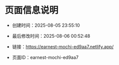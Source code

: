 # 页面信息说明

- 创建时间：2025-08-05 23:55:10

- 最后修改时间：2025-08-06 00:52:48

- 链接：https://earnest-mochi-ed9aa7.netlify.app/

- 页面ID：earnest-mochi-ed9aa7
